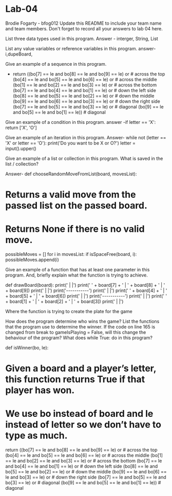 # Lab-04
Brodie Fogarty - bfog012
Update this README to include your team name and team members. Don't forget to record all your answers to lab 04 here.

List three data types used in this program.
    Answer - interger, String, List
    
List any value variables or reference variables in this program.
    answer- i,dupeBoard,
    
Give an example of a sequence in this program.

-  return ((bo[7] == le and bo[8] == le and bo[9] == le) or # across the top
 (bo[4] == le and bo[5] == le and bo[6] == le) or # across the middle
 (bo[1] == le and bo[2] == le and bo[3] == le) or # across the bottom
 (bo[7] == le and bo[4] == le and bo[1] == le) or # down the left side
 (bo[8] == le and bo[5] == le and bo[2] == le) or # down the middle
 (bo[9] == le and bo[6] == le and bo[3] == le) or # down the right side
 (bo[7] == le and bo[5] == le and bo[3] == le) or # diagonal
 (bo[9] == le and bo[5] == le and bo[1] == le)) # diagonal
 
Give an example of a condition in this program.
   answer -if letter == 'X':
  return ['X', 'O']
  
Give an example of an iteration in this program.
    Answer-  while not (letter == 'X' or letter == 'O'):
              print('Do you want to be X or O?')
              letter = input().upper()
              
Give an example of a list or collection in this program. What is saved in the list / collection?

Answer- def chooseRandomMoveFromList(board, movesList):
 # Returns a valid move from the passed list on the passed board.
 # Returns None if there is no valid move.
 possibleMoves = []
 for i in movesList:
  if isSpaceFree(board, i):
   possibleMoves.append(i)
   
Give an example of a function that has at least one parameter in this program. And, briefly explain what the function is trying to achieve.

 def drawBoard(board):
   print('   |   |')
 print(' ' + board[7] + ' | ' + board[8] + ' | ' + board[9])
 print('   |   |')
 print('-----------')
 print('   |   |')
 print(' ' + board[4] + ' | ' + board[5] + ' | ' + board[6])
 print('   |   |')
 print('-----------')
 print('   |   |')
 print(' ' + board[1] + ' | ' + board[2] + ' | ' + board[3])
 print('   |   |')
 
 Where the function is trying to create the plate for the game
 
How does the program determine who wins the game? List the functions that the program use to determine the winner.
If the code on line 165 is changed from break to gameIsPlaying = False, will this change the behaviour of the program?
What does while True: do in this program?



def isWinner(bo, le):
 # Given a board and a player’s letter, this function returns True if that player has won.
 # We use bo instead of board and le instead of letter so we don’t have to type as much.
 return ((bo[7] == le and bo[8] == le and bo[9] == le) or # across the top
 (bo[4] == le and bo[5] == le and bo[6] == le) or # across the middle
 (bo[1] == le and bo[2] == le and bo[3] == le) or # across the bottom
 (bo[7] == le and bo[4] == le and bo[1] == le) or # down the left side
 (bo[8] == le and bo[5] == le and bo[2] == le) or # down the middle
 (bo[9] == le and bo[6] == le and bo[3] == le) or # down the right side
 (bo[7] == le and bo[5] == le and bo[3] == le) or # diagonal
 (bo[9] == le and bo[5] == le and bo[1] == le)) # diagonal
 

